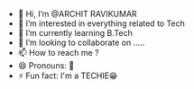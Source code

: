 - 👋 Hi, I’m @ARCHIT RAVIKUMAR
- 👀 I’m interested in everything related to Tech
- 🌱 I’m currently learning B.Tech
- 💞️ I’m looking to collaborate on .....
- 📫 How to reach me ?
- 😄 Pronouns: 🗿
- ⚡ Fun fact: I'm a TECHIE😁

<!---
ARCHIT-RAVIKUMAR/ARCHIT-RAVIKUMAR is a ✨ special ✨ repository because its `README.md` (this file) appears on your GitHub profile.
You can click the Preview link to take a look at your changes.
--->
